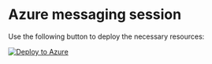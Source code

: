 # Azure messaging session
Use the following button to deploy the necessary resources:

[![Deploy to Azure](https://aka.ms/deploytoazurebutton)](https://portal.azure.com/#create/Microsoft.Template/uri/https%3A%2F%2Fraw.githubusercontent.com%2Fbar810%2FAzMessagingSession%2Fmain%2FDemo%2Fazuredeploy.json)

